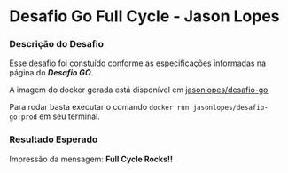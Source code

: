 # Desafio Go Full Cycle - Jason Lopes

### Descrição do Desafio
Esse desafio foi constuído conforme as especificações informadas na página do ***Desafio GO***.

A imagem do docker gerada está disponível em [jasonlopes/desafio-go](https://hub.docker.com/repository/docker/jasonlopes/desafio-go).

Para rodar basta executar o comando `docker run jasonlopes/desafio-go:prod` em seu terminal.

### Resultado Esperado ##

Impressão da mensagem: **Full Cycle Rocks!!**